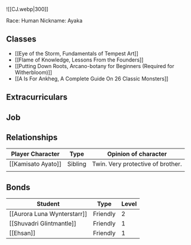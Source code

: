 ![[CJ.webp|300]]

Race: Human
Nickname: Ayaka

## Classes
- [[Eye of the Storm, Fundamentals of Tempest Art]]
- [[Flame of Knowledge, Lessons From the Founders]]
- [[Putting Down Roots, Arcano-botany for Beginners (Required for Witherbloom)]]
- [[A Is For Ankheg, A Complete Guide On 26 Classic Monsters]]

## Extracurriculars

## Job

## Relationships
| Player Character   | Type    | Opinion of character              |
| ------------------ | ------- | --------------------------------- |
| [[Kamisato Ayato]] | Sibling | Twin. Very protective of brother. |
|                    |         |                                   |

## Bonds
| Student                     | Type     | Level |
| --------------------------- | -------- | ----- |
| [[Aurora Luna Wynterstarr]] | Friendly | 2     |
| [[Shuvadri Glintmantle]]    | Friendly | 1     |
| [[Ehsan]]                   | Friendly | 1      |

